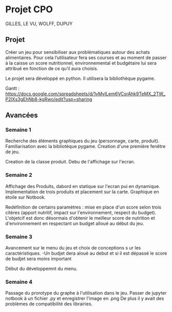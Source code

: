 # Projet CPO

GILLES, LE VU, WOLFF, DUPUY

## Projet

Créer un jeu pour sensibiliser aux problématiques autour des achats alimentaires.
Pour cela l’utilisateur fera ses courses et au moment de passer à la caisse un score
nutritionnel, environnemental et budgétaire lui sera attribué en fonction de ce qu’il
aura choisis.

Le projet sera développé en python. Il utilisera la bibliothèque pygame.

Gantt : https://docs.google.com/spreadsheets/d/1yMvlLem6VCsrAhk9TeMX_2TW_P2lXs3gEhNb8-kgRwo/edit?usp=sharing

## Avancées

### Semaine 1

Recherche des éléments graphiques du jeu (personnage, carte, produit). Familiarisation avec la bibliotèque pygame.
Creation d'une première fenêtre de jeu. 


Creation de la classe produit. Debu de l'affichage sur l'ecran. 

### Semaine 2 

Affichage des Produits, dabord en statique sur l'ecran pui en dynamique. Implementation de trois produits et placement sur la carte. 
Graphique en étoile sur Notbook. 

Redéfinition de certains paramètres : mise en place d'un score selon trois citères (apport nutritif, impact sur l'environnement, respect du budget).
L'objetcif est donc désormais d'obtenir le meilleur score de nutrition et d'environnement en respectant un budget alloué au début du jeu.


### Semaine 3

Avancement sur le menu du jeu et choix de conceptions s ur les caractéristiques. 
  -Un budjet dera aloué au debut et si il est dépassé le score de budjet sera moins important
  
Début du développemnt du menu.

### Semaine 4 

Passage du prorotype du graphe à l'utilisation dans le jeu. Passer de jupyter notbook à un fichier .py et enregistrer l'image en .png
De plus il y avait des problèmes de compatibilité des librairies. 
